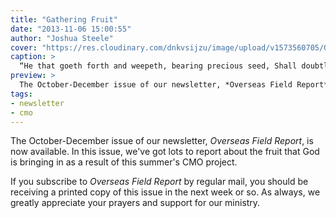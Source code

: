 ```yaml
---
title: "Gathering Fruit"
date: "2013-11-06 15:00:55"
author: "Joshua Steele"
cover: "https://res.cloudinary.com/dnkvsijzu/image/upload/v1573560705/OFReport/2013-11-06-gathering-fruit/IMG_5965-12-6_uojuwd.jpg"
caption: >
  “He that goeth forth and weepeth, bearing precious seed, Shall doubtless come again with rejoicing, bringing his sheaves with him.” (Psalm 126:6)
preview: >
  The October-December issue of our newsletter, *Overseas Field Report*, is now available. In this issue, we've got lots to report about the fruit that God is bringing in as a result of this summer's CMO project.
tags:
- newsletter
- cmo
---
```


The October-December issue of our newsletter, *Overseas Field Report*, is now available. In this issue, we've got lots to report about the fruit that God is bringing in as a result of this summer's CMO project.

<article-callout content="OFR-Oct-Nov-2013.pdf" :download="true" />

If you subscribe to *Overseas Field Report* by regular mail, you should be receiving a printed copy of this issue in the next week or so. As always, we greatly appreciate your prayers and support for our ministry.
